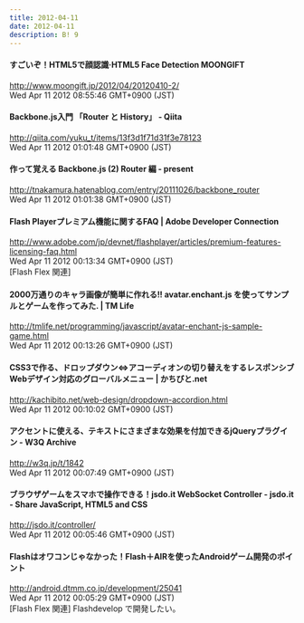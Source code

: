 ```yaml
---
title: 2012-04-11
date: 2012-04-11
description: B! 9
---
```


#### すごいぞ！HTML5で顔認識·HTML5 Face Detection MOONGIFT
http://www.moongift.jp/2012/04/20120410-2/<br>
Wed Apr 11 2012 08:55:46 GMT+0900 (JST)<br>


#### Backbone.js入門 「Router と History」  - Qiita
http://qiita.com/yuku_t/items/13f3d1f71d31f3e78123<br>
Wed Apr 11 2012 01:01:48 GMT+0900 (JST)<br>


#### 作って覚える Backbone.js (2) Router 編 - present
http://tnakamura.hatenablog.com/entry/20111026/backbone_router<br>
Wed Apr 11 2012 01:01:38 GMT+0900 (JST)<br>


#### Flash Playerプレミアム機能に関するFAQ | Adobe Developer Connection
http://www.adobe.com/jp/devnet/flashplayer/articles/premium-features-licensing-faq.html<br>
Wed Apr 11 2012 00:13:34 GMT+0900 (JST)<br>
[Flash Flex 関連]


#### 2000万通りのキャラ画像が簡単に作れる!! avatar.enchant.js を使ってサンプルとゲームを作ってみた. | TM Life
http://tmlife.net/programming/javascript/avatar-enchant-js-sample-game.html<br>
Wed Apr 11 2012 00:13:26 GMT+0900 (JST)<br>


#### CSS3で作る、ドロップダウン⇔アコーディオンの切り替えをするレスポンシブWebデザイン対応のグローバルメニュー | かちびと.net
http://kachibito.net/web-design/dropdown-accordion.html<br>
Wed Apr 11 2012 00:10:02 GMT+0900 (JST)<br>


#### アクセントに使える、テキストにさまざまな効果を付加できるjQueryプラグイン - W3Q Archive
http://w3q.jp/t/1842<br>
Wed Apr 11 2012 00:07:49 GMT+0900 (JST)<br>


#### ブラウザゲームをスマホで操作できる！jsdo.it WebSocket Controller - jsdo.it - Share JavaScript, HTML5 and CSS
http://jsdo.it/controller/<br>
Wed Apr 11 2012 00:05:46 GMT+0900 (JST)<br>


#### Flashはオワコンじゃなかった！Flash＋AIRを使ったAndroidゲーム開発のポイント
http://android.dtmm.co.jp/development/25041<br>
Wed Apr 11 2012 00:05:29 GMT+0900 (JST)<br>
[Flash Flex 関連] Flashdevelop で開発したい。


